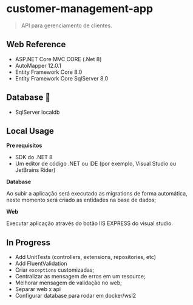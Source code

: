 # customer-management-app

> API para gerenciamento de clientes.
>

## Web Reference

- ASP.NET Core MVC CORE (.Net 8)
- AutoMapper 12.0.1
- Entity Framework Core 8.0
- Entity Framework Core SqlServer 8.0

## Database 📂

- SqlServer localdb

## Local Usage

**Pre requisitos**

- SDK do .NET 8
- Um editor de código .NET ou IDE (por exemplo, Visual Studio ou JetBrains Rider)

**Database**

Ao subir a aplicação será executado as migrations de forma automática, neste momento será criado as entidades na base de dados;

**Web**

Executar aplicação através do botão IIS EXPRESS do visual studio.

## In Progress

- Add UnitTests (controllers, extensions, repositories, etc)
- Add FluentValidation
- Criar `exceptions` customizadas;
- Centralizar as mensagem de erros em um resource;
- Melhorar mensagem de validação no web;
- Separar web x api
- Configurar database para rodar em docker/wsl2
